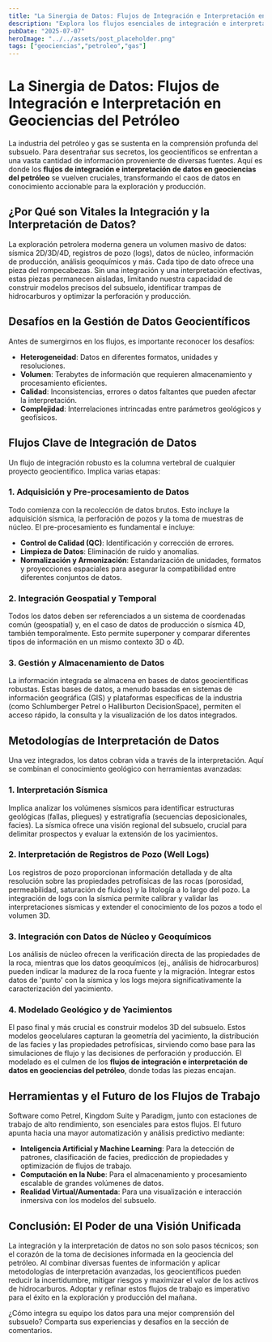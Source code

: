 ```yaml
---
title: "La Sinergia de Datos: Flujos de Integración e Interpretación en Geociencias del Petróleo"
description: "Explora los flujos esenciales de integración e interpretación de datos en geociencias del petróleo. Desde la adquisición hasta el modelado 3D, descubre cómo los geocientíficos transforman datos complejos en decisiones clave para la exploración y producción."
pubDate: "2025-07-07"
heroImage: "../../assets/post_placeholder.png"
tags: ["geociencias","petroleo","gas"]
---
```



# La Sinergia de Datos: Flujos de Integración e Interpretación en Geociencias del Petróleo

La industria del petróleo y gas se sustenta en la comprensión profunda del subsuelo. Para desentrañar sus secretos, los geocientíficos se enfrentan a una vasta cantidad de información proveniente de diversas fuentes. Aquí es donde los **flujos de integración e interpretación de datos en geociencias del petróleo** se vuelven cruciales, transformando el caos de datos en conocimiento accionable para la exploración y producción.

## ¿Por Qué son Vitales la Integración y la Interpretación de Datos?

La exploración petrolera moderna genera un volumen masivo de datos: sísmica 2D/3D/4D, registros de pozo (logs), datos de núcleo, información de producción, análisis geoquímicos y más. Cada tipo de dato ofrece una pieza del rompecabezas. Sin una integración y una interpretación efectivas, estas piezas permanecen aisladas, limitando nuestra capacidad de construir modelos precisos del subsuelo, identificar trampas de hidrocarburos y optimizar la perforación y producción.

## Desafíos en la Gestión de Datos Geocientíficos

Antes de sumergirnos en los flujos, es importante reconocer los desafíos:

*   **Heterogeneidad**: Datos en diferentes formatos, unidades y resoluciones.
*   **Volumen**: Terabytes de información que requieren almacenamiento y procesamiento eficientes.
*   **Calidad**: Inconsistencias, errores o datos faltantes que pueden afectar la interpretación.
*   **Complejidad**: Interrelaciones intrincadas entre parámetros geológicos y geofísicos.

## Flujos Clave de Integración de Datos

Un flujo de integración robusto es la columna vertebral de cualquier proyecto geocientífico. Implica varias etapas:

### 1. Adquisición y Pre-procesamiento de Datos

Todo comienza con la recolección de datos brutos. Esto incluye la adquisición sísmica, la perforación de pozos y la toma de muestras de núcleo. El pre-procesamiento es fundamental e incluye:

*   **Control de Calidad (QC)**: Identificación y corrección de errores.
*   **Limpieza de Datos**: Eliminación de ruido y anomalías.
*   **Normalización y Armonización**: Estandarización de unidades, formatos y proyecciones espaciales para asegurar la compatibilidad entre diferentes conjuntos de datos.

### 2. Integración Geospatial y Temporal

Todos los datos deben ser referenciados a un sistema de coordenadas común (geospatial) y, en el caso de datos de producción o sísmica 4D, también temporalmente. Esto permite superponer y comparar diferentes tipos de información en un mismo contexto 3D o 4D.

### 3. Gestión y Almacenamiento de Datos

La información integrada se almacena en bases de datos geocientíficas robustas. Estas bases de datos, a menudo basadas en sistemas de información geográfica (GIS) y plataformas específicas de la industria (como Schlumberger Petrel o Halliburton DecisionSpace), permiten el acceso rápido, la consulta y la visualización de los datos integrados.

## Metodologías de Interpretación de Datos

Una vez integrados, los datos cobran vida a través de la interpretación. Aquí se combinan el conocimiento geológico con herramientas avanzadas:

### 1. Interpretación Sísmica

Implica analizar los volúmenes sísmicos para identificar estructuras geológicas (fallas, pliegues) y estratigrafía (secuencias deposicionales, facies). La sísmica ofrece una visión regional del subsuelo, crucial para delimitar prospectos y evaluar la extensión de los yacimientos.

### 2. Interpretación de Registros de Pozo (Well Logs)

Los registros de pozo proporcionan información detallada y de alta resolución sobre las propiedades petrofísicas de las rocas (porosidad, permeabilidad, saturación de fluidos) y la litología a lo largo del pozo. La integración de logs con la sísmica permite calibrar y validar las interpretaciones sísmicas y extender el conocimiento de los pozos a todo el volumen 3D.

### 3. Integración con Datos de Núcleo y Geoquímicos

Los análisis de núcleo ofrecen la verificación directa de las propiedades de la roca, mientras que los datos geoquímicos (ej., análisis de hidrocarburos) pueden indicar la madurez de la roca fuente y la migración. Integrar estos datos de 'punto' con la sísmica y los logs mejora significativamente la caracterización del yacimiento.

### 4. Modelado Geológico y de Yacimientos

El paso final y más crucial es construir modelos 3D del subsuelo. Estos modelos geocelulares capturan la geometría del yacimiento, la distribución de las facies y las propiedades petrofísicas, sirviendo como base para las simulaciones de flujo y las decisiones de perforación y producción. El modelado es el culmen de los **flujos de integración e interpretación de datos en geociencias del petróleo**, donde todas las piezas encajan.

## Herramientas y el Futuro de los Flujos de Trabajo

Software como Petrel, Kingdom Suite y Paradigm, junto con estaciones de trabajo de alto rendimiento, son esenciales para estos flujos. El futuro apunta hacia una mayor automatización y análisis predictivo mediante:

*   **Inteligencia Artificial y Machine Learning**: Para la detección de patrones, clasificación de facies, predicción de propiedades y optimización de flujos de trabajo.
*   **Computación en la Nube**: Para el almacenamiento y procesamiento escalable de grandes volúmenes de datos.
*   **Realidad Virtual/Aumentada**: Para una visualización e interacción inmersiva con los modelos del subsuelo.

## Conclusión: El Poder de una Visión Unificada

La integración y la interpretación de datos no son solo pasos técnicos; son el corazón de la toma de decisiones informada en la geociencia del petróleo. Al combinar diversas fuentes de información y aplicar metodologías de interpretación avanzadas, los geocientíficos pueden reducir la incertidumbre, mitigar riesgos y maximizar el valor de los activos de hidrocarburos. Adoptar y refinar estos flujos de trabajo es imperativo para el éxito en la exploración y producción del mañana.

¿Cómo integra su equipo los datos para una mejor comprensión del subsuelo? Comparta sus experiencias y desafíos en la sección de comentarios.

